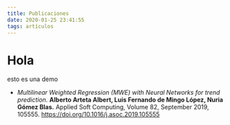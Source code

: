 ```yaml
---
title: Publicaciones
date: 2020-01-25 23:41:55
tags: artículos
---
```


# Hola
esto es una demo


- *Multilinear Weighted Regression (MWE) with Neural Networks for trend prediction.* **Alberto Arteta Albert, Luis Fernando de Mingo López, Nuria Gómez Blas.** Applied Soft Computing, Volume 82, September 2019, 105555.
https://doi.org/10.1016/j.asoc.2019.105555